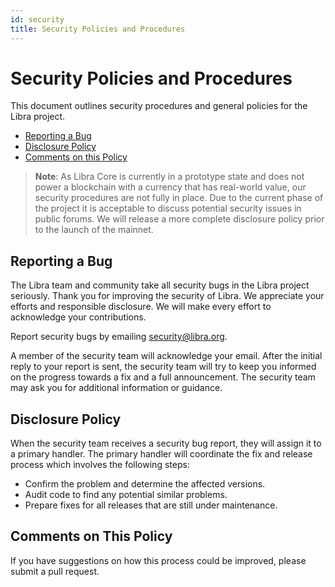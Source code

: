 ```yaml
---
id: security
title: Security Policies and Procedures
---
```


# Security Policies and Procedures

This document outlines security procedures and general policies for the Libra project.

  * [Reporting a Bug](#reporting-a-bug)
  * [Disclosure Policy](#disclosure-policy)
  * [Comments on this Policy](#comments-on-this-policy)

> **Note**: As Libra Core is currently in a prototype state and does not power a blockchain with a currency that has real-world value, our security procedures are not fully in place. Due to the current phase of the project it is acceptable to discuss potential security issues in public forums. We will release a more complete disclosure policy prior to the launch of the mainnet.

## Reporting a Bug

The Libra team and community take all security bugs in the Libra project seriously.
Thank you for improving the security of Libra. We appreciate your efforts and
responsible disclosure. We will make every effort to acknowledge your
contributions.

Report security bugs by emailing [security@libra.org](mailto:security@libra.org).

A member of the security team will acknowledge your email. After the initial reply to your report is sent, the security team will try to keep you informed on the progress towards a fix and a full announcement. The security team may ask you for additional information or guidance.

## Disclosure Policy

When the security team receives a security bug report, they will assign it to a
primary handler. The primary handler will coordinate the fix and release process which
involves the following steps:

  * Confirm the problem and determine the affected versions.
  * Audit code to find any potential similar problems.
  * Prepare fixes for all releases that are still under maintenance. 

## Comments on This Policy

If you have suggestions on how this process could be improved, please submit a
pull request.


